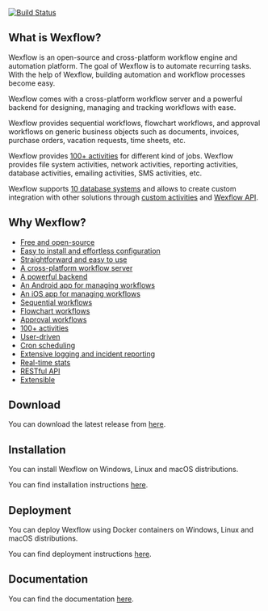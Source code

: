 <!--
![Logo](https://aelassas.github.io/wexflow/images/wd-logo-4.jpg)
-->
[![Build Status](https://aelassas.visualstudio.com/Wexflow/_apis/build/status/aelassas.Wexflow?branchName=master)](https://aelassas.visualstudio.com/Wexflow/_build/latest?definitionId=1&branchName=master)
<!--
[![Downloads](https://img.shields.io/github/downloads/aelassas/Wexflow/total.svg)](https://wexflow.github.io/stats)
[![Nuget](https://img.shields.io/nuget/v/Wexflow)](https://www.nuget.org/packages/Wexflow)
[![Docker](https://img.shields.io/badge/docker-v5.7-blue)](https://hub.docker.com/r/aelassas/wexflow)
-->
## What is Wexflow?

Wexflow is an open-source and cross-platform workflow engine and automation platform. The goal of Wexflow is to automate recurring tasks. With the help of Wexflow, building automation and workflow processes become easy.

Wexflow comes with a cross-platform workflow server and a powerful backend for designing, managing and tracking workflows with ease.

Wexflow provides sequential workflows, flowchart workflows, and approval workflows on generic business objects such as documents, invoices, purchase orders, vacation requests, time sheets, etc.

Wexflow provides [100+ activities](https://github.com/aelassas/Wexflow/wiki/Tasks-documentation) for different kind of jobs. Wexflow provides file system activities, network activities, reporting activities, database activities, emailing activities, SMS activities, etc.

Wexflow supports [10 database systems](https://github.com/aelassas/Wexflow/wiki/Databases) and allows to create custom integration with other solutions through [custom activities](https://github.com/aelassas/Wexflow/wiki/Custom-tasks) and [Wexflow API](https://github.com/aelassas/Wexflow/wiki/RESTful-API).

## Why Wexflow?

- [Free and open-source](https://github.com/aelassas/Wexflow/wiki/Free-and-open-source)
- [Easy to install and effortless configuration](https://github.com/aelassas/Wexflow/wiki/Installation)
- [Straightforward and easy to use](https://github.com/aelassas/Wexflow/wiki/Usage)
- [A cross-platform workflow server](https://github.com/aelassas/Wexflow/wiki/Workflow-server)
- [A powerful backend](https://github.com/aelassas/Wexflow/wiki/Usage#backend)
- [An Android app for managing workflows](https://github.com/aelassas/Wexflow/wiki/Usage#android-manager)
- [An iOS app for managing workflows](https://github.com/aelassas/Wexflow/wiki/Usage#ios-manager)
- [Sequential workflows](https://github.com/aelassas/Wexflow/wiki/Samples#sequential-workflows)
- [Flowchart workflows](https://github.com/aelassas/Wexflow/wiki/Samples#flowchart-workflows)
- [Approval workflows](https://github.com/aelassas/Wexflow/wiki/Approval-workflows)
- [100+ activities](https://github.com/aelassas/Wexflow/wiki/Tasks-documentation)
- [User-driven](https://github.com/aelassas/Wexflow/wiki/User-driven)
- [Cron scheduling](https://github.com/aelassas/Wexflow/wiki/Cron-scheduling)
- [Extensive logging and incident reporting](https://github.com/aelassas/Wexflow/wiki/Logging)
- [Real-time stats](https://github.com/aelassas/Wexflow/wiki/Usage#dashboard)
- [RESTful API](https://github.com/aelassas/Wexflow/wiki/RESTful-API)
- [Extensible](https://github.com/aelassas/Wexflow/wiki/Extensible)

## Download

You can download the latest release from [here](https://github.com/aelassas/Wexflow/releases/latest).

## Installation

You can install Wexflow on Windows, Linux and macOS distributions.

You can find installation instructions [here](https://github.com/aelassas/Wexflow/wiki/Installation).

## Deployment

You can deploy Wexflow using Docker containers on Windows, Linux and macOS distributions.

You can find deployment instructions [here](https://github.com/aelassas/Wexflow/wiki/Docker).

## Documentation

You can find the documentation [here](https://github.com/aelassas/Wexflow/wiki).

<!--
## Continuous Integration

|  Server | Platform | Status |
----------|--------|-------|
|Azure Pipelines (.NET and .NET Core)| Windows |[![Build Status](https://aelassas.visualstudio.com/Wexflow/_apis/build/status/aelassas.Wexflow?branchName=master)](https://aelassas.visualstudio.com/Wexflow/_build/latest?definitionId=1&branchName=master)|
|AppVeyor (.NET and .NET Core)| Windows |[![Build Status](https://ci.appveyor.com/api/projects/status/github/aelassas/Wexflow?svg=true)](https://ci.appveyor.com/project/aelassas/wexflow)|
|GitHub Actions (.NET Core)| Linux |[![Actions Status](https://github.com/aelassas/Wexflow/workflows/.NET%20Core/badge.svg)](https://github.com/aelassas/Wexflow/actions)|
|Bitrise (Android)|Linux| [![Build Status](https://app.bitrise.io/app/0fb832132f6afa6d/status.svg?token=j49g0Gx7rNWkl4s41xM_kA)](https://app.bitrise.io/app/0fb832132f6afa6d)|
|Bitrise (iOS)|macOS | [![Build Status](https://app.bitrise.io/app/f8006552bdd4ee80/status.svg?token=Yd_71TrG-cqFvEC1oV5teQ)](https://app.bitrise.io/app/f8006552bdd4ee80)|
|FOSSA| Linux | [![FOSSA Status](https://app.fossa.com/api/projects/git%2Bgithub.com%2Faelassas%2FWexflow.svg?type=shield)](https://app.fossa.com/projects/git%2Bgithub.com%2Faelassas%2FWexflow?ref=badge_shield)|
-->
